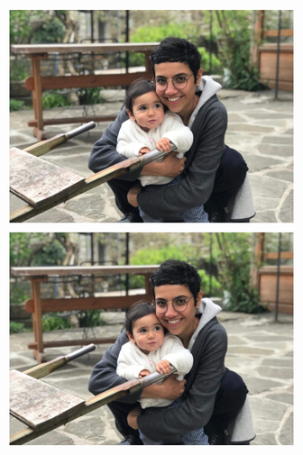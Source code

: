 ![this is me](images/profilepic.png "this is me!")

<img style="float: right;" src="images/profilepic.png">
